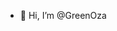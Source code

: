 - 👋 Hi, I’m @GreenOza

<!---
GreenOza/GreenOza is a ✨ special ✨ repository because its `README.md` (this file) appears on your GitHub profile.
You can click the Preview link to take a look at your changes.
--->
